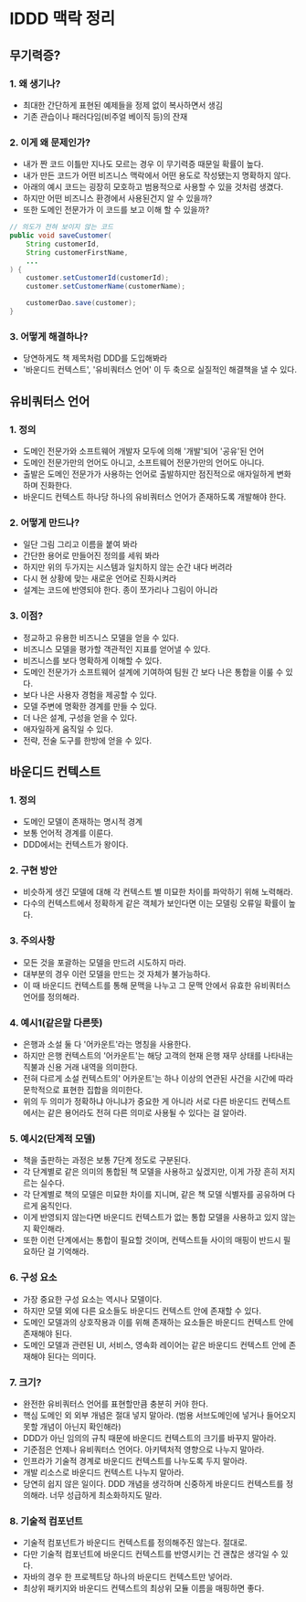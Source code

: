 # IDDD 맥락 정리
## 무기력증?
### 1. 왜 생기나?
- 최대한 간단하게 표현된 예제들을 정제 없이 복사하면서 생김
- 기존 관습이나 패러다임(비주얼 베이직 등)의 잔재

### 2. 이게 왜 문제인가?
- 내가 짠 코드 이틀만 지나도 모르는 경우 이 무기력증 때문일 확률이 높다.
- 내가 만든 코드가 어떤 비즈니스 맥락에서 어떤 용도로 작성됐는지 명확하지 않다.
- 아래의 예시 코드는 굉장히 모호하고 범용적으로 사용할 수 있을 것처럼 생겼다.
- 하지만 어떤 비즈니스 환경에서 사용된건지 알 수 있을까?
- 또한 도메인 전문가가 이 코드를 보고 이해 할 수 있을까?
```java
// 의도가 전혀 보이지 않는 코드
public void saveCustomer(
    String customerId,
    String customerFirstName,
    ...
) {
    customer.setCustomerId(customerId);
    customer.setCustomerName(customerName);

    customerDao.save(customer);
}
```

### 3. 어떻게 해결하나?
- 당연하게도 책 제목처럼 DDD를 도입해봐라
- '바운디드 컨텍스트', '유비쿼터스 언어' 이 두 축으로 실질적인 해결책을 낼 수 있다.

## 유비쿼터스 언어
### 1. 정의
- 도메인 전문가와 소프트웨어 개발자 모두에 의해 '개발'되어 '공유'된 언어
- 도메인 전문가만의 언어도 아니고, 소프트웨어 전문가만의 언어도 아니다.
- 출발은 도메인 전문가가 사용하는 언어로 출발하지만 점진적으로 애자일하게 변화하며 진화한다.
- 바운디드 컨텍스트 하나당 하나의 유비쿼터스 언어가 존재하도록 개발해야 한다.

### 2. 어떻게 만드나?
- 일단 그림 그리고 이름을 붙여 봐라
- 간단한 용어로 만들어진 정의를 세워 봐라
- 하지만 위의 두가지는 시스템과 일치하지 않는 순간 내다 버려라
- 다시 현 상황에 맞는 새로운 언어로 진화시켜라
- 설계는 코드에 반영되야 한다. 종이 쪼가리나 그림이 아니라

### 3. 이점?
- 정교하고 유용한 비즈니스 모델을 얻을 수 있다.
- 비즈니스 모델을 평가할 객관적인 지표를 얻어낼 수 있다.
- 비즈니스를 보다 명확하게 이해할 수 있다.
- 도메인 전문가가 소프트웨어 설계에 기여하여 팀원 간 보다 나은 통합을 이룰 수 있다.
- 보다 나은 사용자 경험을 제공할 수 있다.
- 모델 주변에 명확한 경계를 만들 수 있다.
- 더 나은 설계, 구성을 얻을 수 있다.
- 애자일하게 움직일 수 있다.
- 전략, 전술 도구를 한방에 얻을 수 있다.

## 바운디드 컨텍스트
### 1. 정의
- 도메인 모델이 존재하는 명시적 경계
- 보통 언어적 경계를 이룬다.
- DDD에서는 컨텍스트가 왕이다.

### 2. 구현 방안
- 비슷하게 생긴 모델에 대해 각 컨텍스트 별 미묘한 차이를 파악하기 위해 노력해라.
- 다수의 컨텍스트에서 정확하게 같은 객체가 보인다면 이는 모델링 오류일 확률이 높다.

### 3. 주의사항
- 모든 것을 포괄하는 모델을 만드려 시도하지 마라.
- 대부분의 경우 이런 모델을 만드는 것 자체가 불가능하다.
- 이 때 바운디드 컨텍스트를 통해 문맥을 나누고 그 문맥 안에서 유효한 유비쿼터스 언어를 정의해라.

### 4. 예시1(같은말 다른뜻)
- 은행과 소설 둘 다 '어카운트'라는 명칭을 사용한다.
- 하지만 은행 컨텍스트의 '어카운트'는 해당 고객의 현재 은행 재무 상태를 나타내는 직불과 신용 거래 내역을 의미한다.
- 전혀 다르게 소설 컨텍스트의' 어카운트'는 하나 이상의 연관된 사건을 시간에 따라 문학적으로 표현한 집합을 의미한다.
- 위의 두 의미가 정확하냐 아니냐가 중요한 게 아니라 서로 다른 바운디드 컨텍스트에서는 같은 용어라도 전혀 다른 의미로 사용될 수 있다는 걸 알아라. 

### 5. 예시2(단계적 모델)
- 책을 출판하는 과정은 보통 7단계 정도로 구분된다.
- 각 단계별로 같은 의미의 통합된 책 모델을 사용하고 싶겠지만, 이게 가장 흔히 저지르는 실수다.
- 각 단계별로 책의 모델은 미묘한 차이를 지니며, 같은 책 모델 식별자를 공유하며 다르게 움직인다.
- 이게 반영되지 않는다면 바운디드 컨텍스트가 없는 통합 모델을 사용하고 있지 않는지 확인해라.
- 또한 이런 단계에서는 통합이 필요할 것이며, 컨텍스트들 사이의 매핑이 반드시 필요하단 걸 기억해라.

### 6. 구성 요소
- 가장 중요한 구성 요소는 역시나 모델이다.
- 하지만 모델 외에 다른 요소들도 바운디드 컨텍스트 안에 존재할 수 있다.
- 도메인 모델과의 상호작용과 이를 위해 존재하는 요소들은 바운디드 컨텍스트 안에 존재해야 된다.
- 도메인 모델과 관련된 UI, 서비스, 영속화 레이어는 같은 바운디드 컨텍스트 안에 존재해야 된다는 의미다.

### 7. 크기?
- 완전한 유비쿼터스 언어를 표현할만큼 충분히 커야 한다.
- 핵심 도메인 외 외부 개념은 절대 넣지 말아라. (범용 서브도메인에 넣거나 들어오지 못할 개념이 아닌지 확인해라)
- DDD가 아닌 임의의 규칙 때문에 바운디드 컨텍스트의 크기를 바꾸지 말아라.
- 기준점은 언제나 유비쿼터스 언어다. 아키텍처적 영향으로 나누지 말아라.
- 인프라가 기술적 경계로 바운디드 컨텍스트를 나누도록 두지 말아라.
- 개발 리소스로 바운디드 컨텍스트 나누지 말아라.
- 당연히 쉽지 않은 일이다. DDD 개념을 생각하며 신중하게 바운디드 컨텍스트를 정의해라. 너무 성급하게 최소화하지도 말라.

### 8. 기술적 컴포넌트
- 기술적 컴포넌트가 바운디드 컨텍스트를 정의해주진 않는다. 절대로.
- 다만 기술적 컴포넌트에 바운디드 컨텍스트를 반영시키는 건 괜찮은 생각일 수 있다.
- 자바의 경우 한 프로젝트당 하나의 바운디드 컨텍스트만 넣어라.
- 최상위 패키지와 바운디드 컨텍스트의 최상위 모듈 이름을 매핑하면 좋다.
